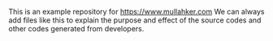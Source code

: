 This is an example repository for https://www.mullahker.com
We can always add files like this to explain the purpose and effect of the source codes and other codes generated from developers. 
